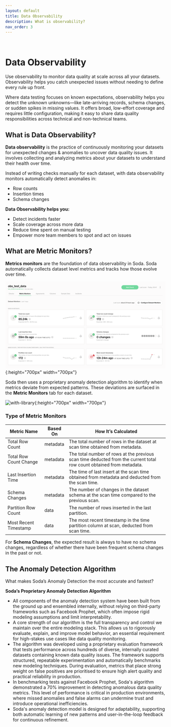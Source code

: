 ```yaml
---
layout: default
title: Data Observability
description: What is observability?
nav_order: 3
---
```


<!-- temporal white space until we fix parent navegation -->
&nbsp;
&nbsp;

# Data Observability

Use observability to monitor data quality at scale across all your datasets. Observability helps you catch unexpected issues without needing to define every rule up front.

Where data testing focuses on known expectations, observability helps you detect the unknown unknowns—like late-arriving records, schema changes, or sudden spikes in missing values. It offers broad, low-effort coverage and requires little configuration, making it easy to share data quality responsibilities across technical and non-technical teams.

## What is Data Observability?

**Data observability** is the practice of continuously monitoring your datasets for unexpected changes & anomalies to uncover data quality issues. It involves collecting and analyzing metrics about your datasets to understand their health over time.

Instead of writing checks manually for each dataset, with data observability monitors automatically detect anomalies in:

- Row counts
- Insertion times
- Schema changes

**Data Observability helps you:**

- Detect incidents faster
- Scale coverage across more data
- Reduce time spent on manual testing
- Empower more team members to spot and act on issues

## What are Metric Monitors?

**Metrics monitors** are the foundation of data observability in Soda. Soda automatically collects dataset level metrics and tracks how those evolve over time.

![with-library](/assets/images/metric-monitors-dashboard.png){:height="700px" width="700px"}

Soda then uses a proprietary anomaly detection algorithm to identify when metrics deviate from expected patterns. These deviations are surfaced in the **Metric Monitors** tab for each dataset.

![with-library](/assets/images/metric-monitors-row-count-png){:height="700px" width="700px"}

### Type of Metric Monitors

| Metric Name             | Based On  | How It’s Calculated                                                                                                   |
|-------------------------|-----------|----------------------------------------------------------------------------------------------------------------------|
| Total Row Count         | metadata  | The total number of rows in the dataset at scan time obtained from metadata.                                          |
| Total Row Count Change  | metadata  | The total number of rows at the previous scan time deducted from the current total row count obtained from metadata.  |
| Last Insertion Time     | metadata  | The time of last insert at the scan time obtained from metadata and deducted from the scan time.                      |
| Schema Changes          | metadata  | The number of changes in the dataset schema at the scan time compared to the previous scan.                           |
| Partition Row Count     | data      | The number of rows inserted in the last partition.                                                                    |
| Most Recent Timestamp   | data      | The most recent timestamp in the time partition column at scan, deducted from scan time.                              |

For **Schema Changes**, the expected result is always to have no schema changes, regardless of whether there have been frequent schema changes in the past or not.

## The Anomaly Detection Algorithm

What makes Soda’s Anomaly Detection the most accurate and fastest?

**Soda’s Proprietary Anomaly Detection Algorithm**

- All components of the anomaly detection system have been built from the ground up and ensembled internally, without relying on third-party frameworks such as Facebook Prophet, which often impose rigid modeling assumptions and limit interpretability.
- A core strength of our algorithm is the full transparency and control we maintain over the entire modeling stack. This allows us to rigorously evaluate, explain, and improve model behavior, an essential requirement for high-stakes use cases like data quality monitoring.
- The algorithm was developed using a proprietary evaluation framework that tests performance across hundreds of diverse, internally curated datasets containing known data quality issues. The framework supports structured, repeatable experimentation and automatically benchmarks new modeling techniques. During evaluation, metrics that place strong weight on false positives are prioritised to ensure high alert quality and practical reliability in production.
- In benchmarking tests against Facebook Prophet, Soda's algorithm demonstrated a 70% improvement in detecting anomalous data quality metrics. This level of performance is critical in production environments, where missed anomalies and false alarms can undermine trust and introduce operational inefficiencies.
- Soda's anomaly detection model is designed for adaptability, supporting both automatic learning of new patterns and user-in-the-loop feedback for continuous refinement.